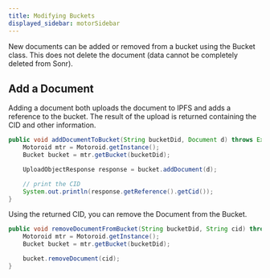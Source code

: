 ```yaml
---
title: Modifying Buckets
displayed_sidebar: motorSidebar
---
```


New documents can be added or removed from a bucket using the Bucket class. This does not delete the document (data cannot be completely deleted from Sonr).

## Add a Document

Adding a document both uploads the document to IPFS and adds a reference to the bucket. The result of the upload is returned containing the CID and other information.

```java
public void addDocumentToBucket(String bucketDid, Document d) throws Exception {
    Motoroid mtr = Motoroid.getInstance();
    Bucket bucket = mtr.getBucket(bucketDid);

    UploadObjectResponse response = bucket.addDocument(d);

    // print the CID
    System.out.println(response.getReference().getCid());
}
```

Using the returned CID, you can remove the Document from the Bucket.

```java
public void removeDocumentFromBucket(String bucketDid, String cid) throws Exception {
    Motoroid mtr = Motoroid.getInstance();
    Bucket bucket = mtr.getBucket(bucketDid);

    bucket.removeDocument(cid);
}
```
